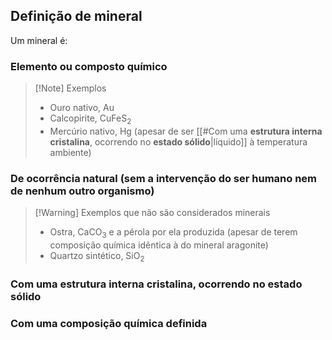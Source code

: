 ## Definição de mineral
Um mineral é:
### **Elemento** ou composto químico
>[!Note] Exemplos
>- Ouro nativo, Au
>- Calcopirite, CuFeS$_2$
>- Mercúrio nativo, Hg (apesar de ser [[#Com uma **estrutura interna cristalina**, ocorrendo no **estado sólido**|líquido]] à temperatura ambiente)
### De ocorrência **natural** (sem a intervenção do ser humano nem de nenhum outro organismo)
>[!Warning] Exemplos que não são considerados minerais
>- Ostra, CaCO$_3$ e a pérola por ela produzida (apesar de terem composição química idêntica à do mineral aragonite)
>- Quartzo sintético, SiO$_2$
### Com uma **estrutura interna cristalina**, ocorrendo no **estado sólido**
### Com uma **composição química definida**

